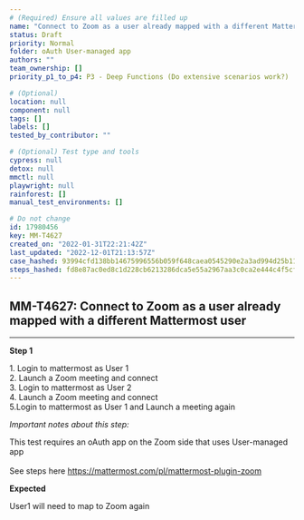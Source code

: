 ```yaml
---
# (Required) Ensure all values are filled up
name: "Connect to Zoom as a user already mapped with a different Mattermost user"
status: Draft
priority: Normal
folder: oAuth User-managed app
authors: ""
team_ownership: []
priority_p1_to_p4: P3 - Deep Functions (Do extensive scenarios work?)

# (Optional)
location: null
component: null
tags: []
labels: []
tested_by_contributor: ""

# (Optional) Test type and tools
cypress: null
detox: null
mmctl: null
playwright: null
rainforest: []
manual_test_environments: []

# Do not change
id: 17980456
key: MM-T4627
created_on: "2022-01-31T22:21:42Z"
last_updated: "2022-12-01T21:13:57Z"
case_hashed: 93994cfd138bb14675996556b059f648caea0545290e2a3ad994d25b11891388fa27c9f09abad9bcfba43e10b7428e26
steps_hashed: fd8e87ac0ed8c1d228cb6213286dca5e55a2967aa3c0ca2e444c4f5cf3f676546ab4c2672241641dfed4c1cd075071b7
---
```


<!-- (Auto-generated) Based on frontmatter's "key" and "name" -->

## MM-T4627: Connect to Zoom as a user already mapped with a different Mattermost user

---

**Step 1**

1\. Login to mattermost as User 1\
2\. Launch a Zoom meeting and connect\
3\. Login to mattermost as User 2\
4\. Launch a Zoom meeting and connect\
5.Login to mattermost as User 1 and Launch a meeting again

_Important notes about this step:_

This test requires an oAuth app on the Zoom side that uses User-managed app\
\
See steps here <https://mattermost.com/pl/mattermost-plugin-zoom>

**Expected**

User1 will need to map to Zoom again

